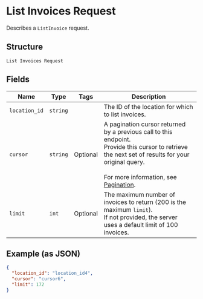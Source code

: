 
# List Invoices Request

Describes a `ListInvoice` request.

## Structure

`List Invoices Request`

## Fields

| Name | Type | Tags | Description |
|  --- | --- | --- | --- |
| `location_id` | `string` |  | The ID of the location for which to list invoices. |
| `cursor` | `string` | Optional | A pagination cursor returned by a previous call to this endpoint.<br>Provide this cursor to retrieve the next set of results for your original query.<br><br>For more information, see [Pagination](https://developer.squareup.com/docs/working-with-apis/pagination). |
| `limit` | `int` | Optional | The maximum number of invoices to return (200 is the maximum `limit`).<br>If not provided, the server<br>uses a default limit of 100 invoices. |

## Example (as JSON)

```json
{
  "location_id": "location_id4",
  "cursor": "cursor6",
  "limit": 172
}
```

